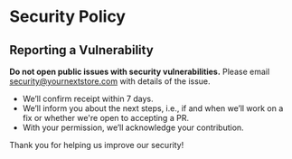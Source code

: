 # Security Policy

## Reporting a Vulnerability

**Do not open public issues with security vulnerabilities.** Please email security@yournextstore.com with details of the issue.

- We’ll confirm receipt within 7 days.
- We’ll inform you about the next steps, i.e., if and when we’ll work on a fix or whether we're open to accepting a PR.
- With your permission, we’ll acknowledge your contribution.

Thank you for helping us improve our security!
